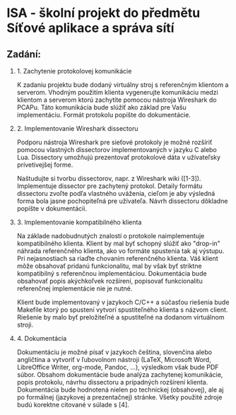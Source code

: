 # ISA - školní projekt do předmětu Síťové aplikace a správa sítí

## Zadání:
<ol>
<li>1. Zachytenie protokolovej komunikácie</li>
   
K zadaniu projektu bude dodaný virtuálny stroj s referenčným klientom a serverom. Vhodným použitím klienta vygenerujte komunikáciu medzi klientom a serverom ktorú zachytíte pomocou nástroja Wireshark do PCAPu. Táto komunikácia bude slúžiť ako základ pre Vašu implementáciu. Formát protokolu popíšte do dokumentácie.

<li>2. Implementovanie Wireshark dissectoru</li>

Podporu nástroja Wireshark pre sieťové protokoly je možné rozšíriť pomocou vlastných dissectorov implementovaných v jazyku C alebo Lua. Dissectory umožňujú prezentovať protokolové dáta v užívateľsky prívetivejšej forme.

Naštudujte si tvorbu dissectorov, napr. z Wireshark wiki ([1-3]). Implementuje dissector pre zachytený protokol. Detaily formátu dissectoru zvoľte podľa vlastného uváženia, cieľom je aby výsledná forma bola jasne pochopiteľná pre užívateľa. Návrh dissectoru dôkladne popíšte v dokumentácii.

<li>3. Implementovanie kompatibilného klienta</li>

Na základe nadobudnutých znalostí o protokole naimplementuje kompatibilného klienta. Klient by mal byť schopný slúžiť ako "drop-in" náhrada referenčného klienta, ako vo formáte spustenia tak aj výstupu. Pri nejasnostiach sa riaďte chovaním referenčného klienta. Váš klient môže obsahovať pridanú funkcionalitu, mal by však byť striktne kompatibilný s referenčnou implementáciou. Dokumentácia bude obsahovať popis akýchkoľvek rozšírení, popisovať funkcionalitu referenčnej implementácie nie je nutné.

Klient bude implementovaný v jazykoch C/C++ a súčasťou riešenia bude Makefile ktorý po spustení vytvorí spustiteľného klienta s názvom client. Riešenie by malo byť preložiteľné a spustiteľné na dodanom virtuálnom stroji.

<li>4. Dokumentácia</li>

Dokumentáciu je možné písať v jazykoch čeština, slovenčina alebo angličtina a vytvoriť v ľubovolnom nástroji (LaTeX, Microsoft Word, LibreOffice Writer, org-mode, Pandoc, ...), výsledkom však bude PDF súbor.
Obsahom dokumentácie bude analýza zachytenej komunikácie, popis protokolu, návrhu dissectoru a prípadných rozšírení klienta. Dokumentácia bude hodnotená nielen po technickej (obsahovej), ale aj po formálnej (jazykovej a prezentačnej) stránke. Všetky použité zdroje budú korektne citované v súlade s [4].
</ol>
